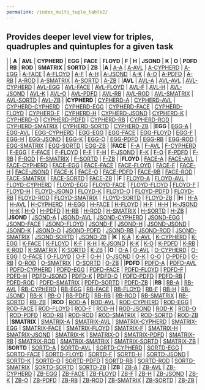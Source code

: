 ```yaml
---
permalink: /index_multi_tuple_table2/
---
```


## Provides deeper level view for triples, quadruples and quintuples for a given task

| | **A** | **AVL** | **CYPHERD** | **EGG** | **FACE** | **FLOYD** | **F** | **H** | **JSOND** | **K** | **O** | **PDFD** | **RB** | **ROD** | **SMATRIX** | **SORTD** | **ZB** |
|**A** | [A-A](../multi_tuple_combination_A-A/) | [A-AVL](../multi_tuple_combination_A-AVL/) | [A-CYPHERD](../multi_tuple_combination_A-CYPHERD/) | [A-EGG](../multi_tuple_combination_A-EGG/) | [A-FACE](../multi_tuple_combination_A-FACE/) | [A-FLOYD](../multi_tuple_combination_A-FLOYD/) | [A-F](../multi_tuple_combination_A-F/) | [A-H](../multi_tuple_combination_A-H/) | [A-JSOND](../multi_tuple_combination_A-JSOND/) | [A-K](../multi_tuple_combination_A-K/) | [A-O](../multi_tuple_combination_A-O/) | [A-PDFD](../multi_tuple_combination_A-PDFD/) | [A-RB](../multi_tuple_combination_A-RB/) | [A-ROD](../multi_tuple_combination_A-ROD/) | [A-SMATRIX](../multi_tuple_combination_A-SMATRIX/) | [A-SORTD](../multi_tuple_combination_A-SORTD/) | [A-ZB](../multi_tuple_combination_A-ZB/) |
|**AVL** | [AVL-A](../multi_tuple_combination_AVL-A/) | [AVL-AVL](../multi_tuple_combination_AVL-AVL/) | [AVL-CYPHERD](../multi_tuple_combination_AVL-CYPHERD/) | [AVL-EGG](../multi_tuple_combination_AVL-EGG/) | [AVL-FACE](../multi_tuple_combination_AVL-FACE/) | [AVL-FLOYD](../multi_tuple_combination_AVL-FLOYD/) | [AVL-F](../multi_tuple_combination_AVL-F/) | [AVL-H](../multi_tuple_combination_AVL-H/) | [AVL-JSOND](../multi_tuple_combination_AVL-JSOND/) | [AVL-K](../multi_tuple_combination_AVL-K/) | [AVL-O](../multi_tuple_combination_AVL-O/) | [AVL-PDFD](../multi_tuple_combination_AVL-PDFD/) | [AVL-RB](../multi_tuple_combination_AVL-RB/) | [AVL-ROD](../multi_tuple_combination_AVL-ROD/) | [AVL-SMATRIX](../multi_tuple_combination_AVL-SMATRIX/) | [AVL-SORTD](../multi_tuple_combination_AVL-SORTD/) | [AVL-ZB](../multi_tuple_combination_AVL-ZB/) |
|**CYPHERD** | [CYPHERD-A](../multi_tuple_combination_CYPHERD-A/)  | [CYPHERD-AVL](../multi_tuple_combination_CYPHERD-AVL/)  | [CYPHERD-CYPHERD](../multi_tuple_combination_CYPHERD-CYPHERD/)  | [CYPHERD-EGG](../multi_tuple_combination_CYPHERD-EGG/)  | [CYPHERD-FACE](../multi_tuple_combination_CYPHERD-FACE/)  | [CYPHERD-FLOYD](../multi_tuple_combination_CYPHERD-FLOYD/)  | [CYPHERD-F](../multi_tuple_combination_CYPHERD-F/)  | [CYPHERD-H](../multi_tuple_combination_CYPHERD-H/)  | [CYPHERD-JSOND](../multi_tuple_combination_CYPHERD-JSOND/)  | [CYPHERD-K](../multi_tuple_combination_CYPHERD-K/)  | [CYPHERD-O](../multi_tuple_combination_CYPHERD-O/)  | [CYPHERD-PDFD](../multi_tuple_combination_CYPHERD-PDFD/)  | [CYPHERD-RB](../multi_tuple_combination_CYPHERD-RB/)  | [CYPHERD-ROD](../multi_tuple_combination_CYPHERD-ROD/)  | [CYPHERD-SMATRIX](../multi_tuple_combination_CYPHERD-SMATRIX/)  | [CYPHERD-SORTD](../multi_tuple_combination_CYPHERD-SORTD/)  | [CYPHERD-ZB](../multi_tuple_combination_CYPHERD-ZB/) |
|**EGG** | [EGG-A](../multi_tuple_combination_EGG-A/)  | [EGG-AVL](../multi_tuple_combination_EGG-AVL/)  | [EGG-CYPHERD](../multi_tuple_combination_EGG-CYPHERD/)  | [EGG-EGG](../multi_tuple_combination_EGG-EGG/)  | [EGG-FACE](../multi_tuple_combination_EGG-FACE/)  | [EGG-FLOYD](../multi_tuple_combination_EGG-FLOYD/)  | [EGG-F](../multi_tuple_combination_EGG-F/)  | [EGG-H](../multi_tuple_combination_EGG-H/)  | [EGG-JSOND](../multi_tuple_combination_EGG-JSOND/)  | [EGG-K](../multi_tuple_combination_EGG-K/)  | [EGG-O](../multi_tuple_combination_EGG-O/)  | [EGG-PDFD](../multi_tuple_combination_EGG-PDFD/)  | [EGG-RB](../multi_tuple_combination_EGG-RB/)  | [EGG-ROD](../multi_tuple_combination_EGG-ROD/)  | [EGG-SMATRIX](../multi_tuple_combination_EGG-SMATRIX/)  | [EGG-SORTD](../multi_tuple_combination_EGG-SORTD/)  | [EGG-ZB](../multi_tuple_combination_EGG-ZB/) |
|**FACE** | [F-A](../multi_tuple_combination_F-A/)  | [F-AVL](../multi_tuple_combination_F-AVL/)  | [F-CYPHERD](../multi_tuple_combination_F-CYPHERD/)  | [F-EGG](../multi_tuple_combination_F-EGG/)  | [F-FACE](../multi_tuple_combination_F-FACE/)  | [F-FLOYD](../multi_tuple_combination_F-FLOYD/)  | [F-F](../multi_tuple_combination_F-F/)  | [F-H](../multi_tuple_combination_F-H/)  | [F-JSOND](../multi_tuple_combination_F-JSOND/)  | [F-K](../multi_tuple_combination_F-K/)  | [F-O](../multi_tuple_combination_F-O/)  | [F-PDFD](../multi_tuple_combination_F-PDFD/)  | [F-RB](../multi_tuple_combination_F-RB/)  | [F-ROD](../multi_tuple_combination_F-ROD/)  | [F-SMATRIX](../multi_tuple_combination_F-SMATRIX/)  | [F-SORTD](../multi_tuple_combination_F-SORTD/)  | [F-ZB](../multi_tuple_combination_F-ZB/) |
|**FLOYD** | [FACE-A](../multi_tuple_combination_FACE-A/)  | [FACE-AVL](../multi_tuple_combination_FACE-AVL/)  | [FACE-CYPHERD](../multi_tuple_combination_FACE-CYPHERD/)  | [FACE-EGG](../multi_tuple_combination_FACE-EGG/)  | [FACE-FACE](../multi_tuple_combination_FACE-FACE/)  | [FACE-FLOYD](../multi_tuple_combination_FACE-FLOYD/)  | [FACE-F](../multi_tuple_combination_FACE-F/)  | [FACE-H](../multi_tuple_combination_FACE-H/)  | [FACE-JSOND](../multi_tuple_combination_FACE-JSOND/)  | [FACE-K](../multi_tuple_combination_FACE-K/)  | [FACE-O](../multi_tuple_combination_FACE-O/)  | [FACE-PDFD](../multi_tuple_combination_FACE-PDFD/)  | [FACE-RB](../multi_tuple_combination_FACE-RB/)  | [FACE-ROD](../multi_tuple_combination_FACE-ROD/)  | [FACE-SMATRIX](../multi_tuple_combination_FACE-SMATRIX/)  | [FACE-SORTD](../multi_tuple_combination_FACE-SORTD/)  | [FACE-ZB](../multi_tuple_combination_FACE-ZB/) |
|**F** | [FLOYD-A](../multi_tuple_combination_FLOYD-A/)  | [FLOYD-AVL](../multi_tuple_combination_FLOYD-AVL/)  | [FLOYD-CYPHERD](../multi_tuple_combination_FLOYD-CYPHERD/)  | [FLOYD-EGG](../multi_tuple_combination_FLOYD-EGG/)  | [FLOYD-FACE](../multi_tuple_combination_FLOYD-FACE/)  | [FLOYD-FLOYD](../multi_tuple_combination_FLOYD-FLOYD/)  | [FLOYD-F](../multi_tuple_combination_FLOYD-F/)  | [FLOYD-H](../multi_tuple_combination_FLOYD-H/)  | [FLOYD-JSOND](../multi_tuple_combination_FLOYD-JSOND/)  | [FLOYD-K](../multi_tuple_combination_FLOYD-K/)  | [FLOYD-O](../multi_tuple_combination_FLOYD-O/)  | [FLOYD-PDFD](../multi_tuple_combination_FLOYD-PDFD/)  | [FLOYD-RB](../multi_tuple_combination_FLOYD-RB/)  | [FLOYD-ROD](../multi_tuple_combination_FLOYD-ROD/)  | [FLOYD-SMATRIX](../multi_tuple_combination_FLOYD-SMATRIX/)  | [FLOYD-SORTD](../multi_tuple_combination_FLOYD-SORTD/)  | [FLOYD-ZB](../multi_tuple_combination_FLOYD-ZB/) |
|**H** | [H-A](../multi_tuple_combination_H-A/)  | [H-AVL](../multi_tuple_combination_H-AVL/)  | [H-CYPHERD](../multi_tuple_combination_H-CYPHERD/)  | [H-EGG](../multi_tuple_combination_H-EGG/)  | [H-FACE](../multi_tuple_combination_H-FACE/)  | [H-FLOYD](../multi_tuple_combination_H-FLOYD/)  | [H-F](../multi_tuple_combination_H-F/)  | [H-H](../multi_tuple_combination_H-H/)  | [H-JSOND](../multi_tuple_combination_H-JSOND/)  | [H-K](../multi_tuple_combination_H-K/)  | [H-O](../multi_tuple_combination_H-O/)  | [H-PDFD](../multi_tuple_combination_H-PDFD/)  | [H-RB](../multi_tuple_combination_H-RB/)  | [H-ROD](../multi_tuple_combination_H-ROD/)  | [H-SMATRIX](../multi_tuple_combination_H-SMATRIX/)  | [H-SORTD](../multi_tuple_combination_H-SORTD/)  | [H-ZB](../multi_tuple_combination_H-ZB/) |
|**JSOND** | [JSOND-A](../multi_tuple_combination_JSOND-A/)  | [JSOND-AVL](../multi_tuple_combination_JSOND-AVL/)  | [JSOND-CYPHERD](../multi_tuple_combination_JSOND-CYPHERD/)  | [JSOND-EGG](../multi_tuple_combination_JSOND-EGG/)  | [JSOND-FACE](../multi_tuple_combination_JSOND-FACE/)  | [JSOND-FLOYD](../multi_tuple_combination_JSOND-FLOYD/)  | [JSOND-F](../multi_tuple_combination_JSOND-F/)  | [JSOND-H](../multi_tuple_combination_JSOND-H/)  | [JSOND-JSOND](../multi_tuple_combination_JSOND-JSOND/)  | [JSOND-K](../multi_tuple_combination_JSOND-K/)  | [JSOND-O](../multi_tuple_combination_JSOND-O/)  | [JSOND-PDFD](../multi_tuple_combination_JSOND-PDFD/)  | [JSOND-RB](../multi_tuple_combination_JSOND-RB/)  | [JSOND-ROD](../multi_tuple_combination_JSOND-ROD/) | [JSOND-SMATRIX](../multi_tuple_combination_JSOND-SMATRIX/) | [JSOND-SORTD](../multi_tuple_combination_JSOND-SORTD/) | [JSOND-ZB](../multi_tuple_combination_JSOND-ZB/) |
|**K** | [K-A](../multi_tuple_combination_K-AVL/) | [K-AVL](../multi_tuple_combination_K-A/) | [K-CYPHERD](../multi_tuple_combination_K-CYPHERD/) | [K-EGG](../multi_tuple_combination_K-EGG/) | [K-FACE](../multi_tuple_combination_K-FACE/) | [K-FLOYD](../multi_tuple_combination_K-FLOYD/) | [K-F](../multi_tuple_combination_K-F/) | [K-H](../multi_tuple_combination_K-H/) | [K-JSOND](../multi_tuple_combination_K-JSOND/) | [K-K](../multi_tuple_combination_K-K/) | [K-O](../multi_tuple_combination_K-O/) | [K-PDFD](../multi_tuple_combination_K-PDFD/) | [K-RB](../multi_tuple_combination_K-RB/) | [K-ROD](../multi_tuple_combination_K-ROD/) | [K-SMATRIX](../multi_tuple_combination_K-SMATRIX/) | [K-SORTD](../multi_tuple_combination_K-SORTD/) | [K-ZB](../multi_tuple_combination_K-ZB/) |
|**O** | [O-A](../multi_tuple_combination_O-AVL/) | [O-AVL](../multi_tuple_combination_O-A/) | [O-CYPHERD](../multi_tuple_combination_O-CYPHERD/) | [O-EGG](../multi_tuple_combination_O-EGG/) | [O-FACE](../multi_tuple_combination_O-FACE/) | [O-FLOYD](../multi_tuple_combination_O-FLOYD/) | [O-F](../multi_tuple_combination_O-F/) | [O-H](../multi_tuple_combination_O-H/) | [O-JSOND](../multi_tuple_combination_O-JSOND/) | [O-K](../multi_tuple_combination_O-K/) | [O-O](../multi_tuple_combination_O-O/) | [O-PDFD](../multi_tuple_combination_O-PDFD/) | [O-RB](../multi_tuple_combination_O-RB/) | [O-ROD](../multi_tuple_combination_O-ROD/) | [O-SMATRIX](../multi_tuple_combination_O-SMATRIX/) | [O-SORTD](../multi_tuple_combination_O-SORTD/) | [O-ZB](../multi_tuple_combination_O-ZB/) |
|**PDFD** | [PDFD-A](../multi_tuple_combination_PDFD-AVL/) | [PDFD-AVL](../multi_tuple_combination_PDFD-A/) | [PDFD-CYPHERD](../multi_tuple_combination_PDFD-CYPHERD/) | [PDFD-EGG](../multi_tuple_combination_PDFD-EGG/) | [PDFD-FACE](../multi_tuple_combination_PDFD-FACE/) | [PDFD-FLOYD](../multi_tuple_combination_PDFD-FLOYD/) | [PDFD-F](../multi_tuple_combination_PDFD-F/) | [PDFD-H](../multi_tuple_combination_PDFD-H/) | [PDFD-JSOND](../multi_tuple_combination_PDFD-JSOND/) | [PDFD-K](../multi_tuple_combination_PDFD-K/) | [PDFD-O](../multi_tuple_combination_PDFD-O/) | [PDFD-PDFD](../multi_tuple_combination_PDFD-PDFD/) | [PDFD-RB](../multi_tuple_combination_PDFD-RB/) | [PDFD-ROD](../multi_tuple_combination_PDFD-ROD/) | [PDFD-SMATRIX](../multi_tuple_combination_PDFD-SMATRIX/) | [PDFD-SORTD](../multi_tuple_combination_PDFD-SORTD/) | [PDFD-ZB](../multi_tuple_combination_PDFD-ZB/) |
|**RB** | [RB-A](../multi_tuple_combination_RB-AVL/) | [RB-AVL](../multi_tuple_combination_RB-A/) | [RB-CYPHERD](../multi_tuple_combination_RB-CYPHERD/) | [RB-EGG](../multi_tuple_combination_RB-EGG/) | [RB-FACE](../multi_tuple_combination_RB-FACE/) | [RB-FLOYD](../multi_tuple_combination_RB-FLOYD/) | [RB-F](../multi_tuple_combination_RB-F/) | [RB-H](../multi_tuple_combination_RB-H/) | [RB-JSOND](../multi_tuple_combination_RB-JSOND/) | [RB-K](../multi_tuple_combination_RB-K/) | [RB-O](../multi_tuple_combination_RB-O/) | [RB-PDFD](../multi_tuple_combination_RB-PDFD/) | [RB-RB](../multi_tuple_combination_RB-RB/) | [RB-ROD](../multi_tuple_combination_RB-ROD/) | [RB-SMATRIX](../multi_tuple_combination_RB-SMATRIX/) | [RB-SORTD](../multi_tuple_combination_RB-SORTD/) | [RB-ZB](../multi_tuple_combination_RB-ZB/) |
|**ROD** | [ROD-A](../multi_tuple_combination_ROD-AVL/) | [ROD-AVL](../multi_tuple_combination_ROD-A/) | [ROD-CYPHERD](../multi_tuple_combination_ROD-CYPHERD/) | [ROD-EGG](../multi_tuple_combination_ROD-EGG/) | [ROD-FACE](../multi_tuple_combination_ROD-FACE/) | [ROD-FLOYD](../multi_tuple_combination_ROD-FLOYD/) | [ROD-F](../multi_tuple_combination_ROD-F/) | [ROD-H](../multi_tuple_combination_ROD-H/) | [ROD-JSOND](../multi_tuple_combination_ROD-JSOND/) | [ROD-K](../multi_tuple_combination_ROD-K/) | [ROD-O](../multi_tuple_combination_ROD-O/) | [ROD-PDFD](../multi_tuple_combination_ROD-PDFD/) | [ROD-RB](../multi_tuple_combination_ROD-RB/) | [ROD-ROD](../multi_tuple_combination_ROD-ROD/) | [ROD-SMATRIX](../multi_tuple_combination_ROD-SMATRIX/) | [ROD-SORTD](../multi_tuple_combination_ROD-SORTD/) | [ROD-ZB](../multi_tuple_combination_ROD-ZB/) |
|**SMATRIX** | [SMATRIX-A](../multi_tuple_combination_SMATRIX-AVL/) | [SMATRIX-AVL](../multi_tuple_combination_SMATRIX-A/) | [SMATRIX-CYPHERD](../multi_tuple_combination_SMATRIX-CYPHERD/) | [SMATRIX-EGG](../multi_tuple_combination_SMATRIX-EGG/) | [SMATRIX-FACE](../multi_tuple_combination_SMATRIX-FACE/) | [SMATRIX-FLOYD](../multi_tuple_combination_SMATRIX-FLOYD/) | [SMATRIX-F](../multi_tuple_combination_SMATRIX-F/) | [SMATRIX-H](../multi_tuple_combination_SMATRIX-H/) | [SMATRIX-JSOND](../multi_tuple_combination_SMATRIX-JSOND/) | [SMATRIX-K](../multi_tuple_combination_SMATRIX-K/) | [SMATRIX-O](../multi_tuple_combination_SMATRIX-O/) | [SMATRIX-PDFD](../multi_tuple_combination_SMATRIX-PDFD/) | [SMATRIX-RB](../multi_tuple_combination_SMATRIX-RB/) | [SMATRIX-ROD](../multi_tuple_combination_SMATRIX-ROD/) | [SMATRIX-SMATRIX](../multi_tuple_combination_SMATRIX-SMATRIX/) | [SMATRIX-SORTD](../multi_tuple_combination_SMATRIX-SORTD/) | [SMATRIX-ZB](../multi_tuple_combination_SMATRIX-ZB/) |
|**SORTD** | [SORTD-A](../multi_tuple_combination_SORTD-AVL/) | [SORTD-AVL](../multi_tuple_combination_SORTD-A/) | [SORTD-CYPHERD](../multi_tuple_combination_SORTD-CYPHERD/) | [SORTD-EGG](../multi_tuple_combination_SORTD-EGG/) | [SORTD-FACE](../multi_tuple_combination_SORTD-FACE/) | [SORTD-FLOYD](../multi_tuple_combination_SORTD-FLOYD/) | [SORTD-F](../multi_tuple_combination_SORTD-F/) | [SORTD-H](../multi_tuple_combination_SORTD-H/) | [SORTD-JSOND](../multi_tuple_combination_SORTD-JSOND/) | [SORTD-K](../multi_tuple_combination_SORTD-K/) | [SORTD-O](../multi_tuple_combination_SORTD-O/) | [SORTD-PDFD](../multi_tuple_combination_SORTD-PDFD/) | [SORTD-RB](../multi_tuple_combination_SORTD-RB/) | [SORTD-ROD](../multi_tuple_combination_SORTD-ROD/) | [SORTD-SMATRIX](../multi_tuple_combination_SORTD-SMATRIX/) | [SORTD-SORTD](../multi_tuple_combination_SORTD-SORTD/) | [SORTD-ZB](../multi_tuple_combination_SORTD-ZB/) |
|**ZB** | [ZB-A](../multi_tuple_combination_ZB-AVL/) | [ZB-AVL](../multi_tuple_combination_ZB-A/) | [ZB-CYPHERD](../multi_tuple_combination_ZB-CYPHERD/) | [ZB-EGG](../multi_tuple_combination_ZB-EGG/) | [ZB-FACE](../multi_tuple_combination_ZB-FACE/) | [ZB-FLOYD](../multi_tuple_combination_ZB-FLOYD/) | [ZB-F](../multi_tuple_combination_ZB-F/) | [ZB-H](../multi_tuple_combination_ZB-H/) | [ZB-JSOND](../multi_tuple_combination_ZB-JSOND/) | [ZB-K](../multi_tuple_combination_ZB-K/) | [ZB-O](../multi_tuple_combination_ZB-O/) | [ZB-PDFD](../multi_tuple_combination_ZB-PDFD/) | [ZB-RB](../multi_tuple_combination_ZB-RB/) | [ZB-ROD](../multi_tuple_combination_ZB-ROD/) | [ZB-SMATRIX](../multi_tuple_combination_ZB-SMATRIX/) | [ZB-SORTD](../multi_tuple_combination_ZB-SORTD/) | [ZB-ZB](../multi_tuple_combination_ZB-ZB/) |
